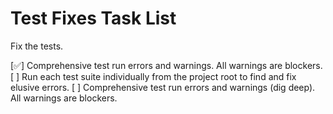 # Test Fixes Task List

Fix the tests.

[✅] Comprehensive test run errors and warnings.  All warnings are blockers.
[ ] Run each test suite individually from the project root to find and fix elusive errors.
[ ] Comprehensive test run errors and warnings (dig deep).  All warnings are blockers.
